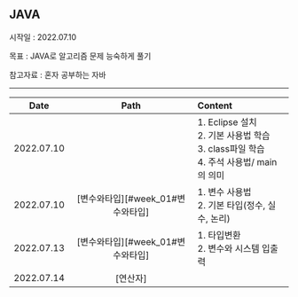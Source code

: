 ## JAVA

시작일 : 2022.07.10

목표 : JAVA로 알고리즘 문제 능숙하게 풀기

참고자료 : 혼자 공부하는 자바

---

| Date       | Path                    | Content                                                                     |
|:----------:|:-----------------------:|:--------------------------------------------------------------------------- |
| 2022.07.10 |                         | 1. Eclipse 설치<br />2. 기본 사용법 학습<br />3. class파일 학습<br />4. 주석 사용법/ main의 의미 |
| 2022.07.10 | [변수와타입][#week_01#변수와타입] | 1. 변수 사용법<br />2. 기본 타입(정수, 실수, 논리)                                         |
| 2022.07.13 | [변수와타입][#week_01#변수와타입] | 1. 타입변환<br />2. 변수와 시스템 입출력                                                 |
| 2022.07.14 | [연산자]                   |                                                                             |


